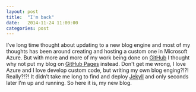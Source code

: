 ```yaml
---
layout: post
title:  "I'm back"
date:   2014-11-24 11:00:00
categories: post
---
```

I’ve long time thought about updating to a new blog engine and most of my thoughts has been around creating and hosting a custom one in Microsoft Azure. But with more and more of my work being done on [GitHub](https://github.com/) I thought why not put my blog on [GitHub Pages](https://pages.github.com/) instead. Don't get me wrong, I love Azure and I love develop custom code, but writing my own blog enging?!?! Really?!?! It didn’t take me long to find and deploy [Jekyll](http://jekyllrb.com/) and only seconds later I’m up and running. So here it is, my new blog.